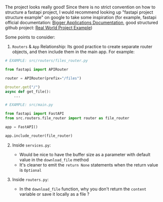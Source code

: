 The project looks really good! Since there is no strict convention on how to structure a fastapi project, I would recommend looking up "fastapi project structure example" on google to take some inspiration (for example, fastapi official documentation: [Bigger Applications Documentation](https://fastapi.tiangolo.com/tutorial/bigger-applications/#include-an-apirouter-in-another), good structured github project: [Real World Project Example](https://github.com/nsidnev/fastapi-realworld-example-app/tree/master/app/))

Some points to consider:

1. `Routers` & `App` Relationship: Its good practice to create separate router objects, and then include them in the main app.
For example:

```python
# EXAMPLE: src/routers/files_router.py

from fastapi import APIRouter

router = APIRouter(prefix="/files")

@router.get("/")
async def get_file():
    ...
```

```python
# EXAMPLE: src/main.py

from fastapi import FastAPI
from src.routers.file_router import router as file_router

app = FastAPI()

app.include_router(file_router)
```

2. Inside `services.py`:
    * Would be nice to have the buffer size as a parameter with default value in the `download_file` method
    * It's cleaner to emit the `return None` statements when the return value is `Optional`

3. Inside `routers.py`:
    * In the `download_file` function, why you don't return the `content` variable or save it locally as a file ?
    
